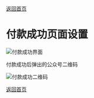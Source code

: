 [返回首页](../../README.md)

# 付款成功页面设置

![付款成功界面](https://of6ygwuso.qnssl.com/docs/quickstart/pay-page-1.jpg)

付款成功后弹出的公众号二维码

![付款成功二维码](https://of6ygwuso.qnssl.com/docs/quickstart/pay-page-2.jpg)





[返回首页](../../README.md)